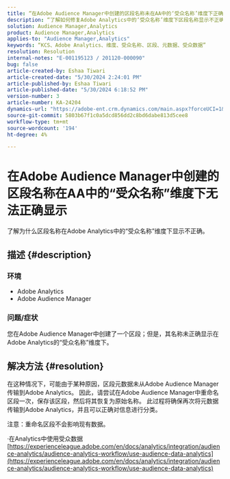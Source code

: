 ```yaml
---
title: “在Adobe Audience Manager中创建的区段名称未在AA中的‘受众名称’维度下正确显示”
description: “了解如何修复Adobe Analytics中的‘受众名称’维度下区段名称显示不正确的问题。”
solution: Audience Manager,Analytics
product: Audience Manager,Analytics
applies-to: "Audience Manager,Analytics"
keywords: “KCS、Adobe Analytics、维度、受众名称、区段、元数据、受众数据”
resolution: Resolution
internal-notes: "E-001195123 / 201120-000090"
bug: false
article-created-by: Eshaa Tiwari
article-created-date: "5/30/2024 2:24:01 PM"
article-published-by: Eshaa Tiwari
article-published-date: "5/30/2024 6:18:52 PM"
version-number: 3
article-number: KA-24204
dynamics-url: "https://adobe-ent.crm.dynamics.com/main.aspx?forceUCI=1&pagetype=entityrecord&etn=knowledgearticle&id=74d3893d-901e-ef11-840a-002248092444"
source-git-commit: 5803b67f1c0a5dcd856dd2c8bd6dabe813d5cee8
workflow-type: tm+mt
source-wordcount: '194'
ht-degree: 4%

---
```


# 在Adobe Audience Manager中创建的区段名称在AA中的“受众名称”维度下无法正确显示


了解为什么区段名称在Adobe Analytics中的“受众名称”维度下显示不正确。

## 描述 {#description}


### 环境

- Adobe Analytics
- Adobe Audience Manager


### 问题/症状

您在Adobe Audience Manager中创建了一个区段；但是，其名称未正确显示在Adobe Analytics的“受众名称”维度下。


## 解决方法 {#resolution}


在这种情况下，可能由于某种原因，区段元数据未从Adobe Audience Manager传输到Adobe Analytics。 因此，请尝试在Adobe Audience Manager中重命名区段一次，保存该区段，然后将其恢复为原始名称。 此过程将确保再次将元数据传输到Adobe Analytics，并且可以正确对信息进行分类。

注意：重命名区段不会影响现有数据。

·在Analytics中使用受众数据
[https://experienceleague.adobe.com/en/docs/analytics/integration/audience-analytics/audience-analytics-workflow/use-audience-data-analytics](https://experienceleague.adobe.com/en/docs/analytics/integration/audience-analytics/audience-analytics-workflow/use-audience-data-analytics)
